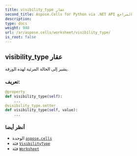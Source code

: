 ```yaml
---
title: visibility_type عقار
second_title: Aspose.Cells for Python via .NET API المراجع
description:
type: docs
weight: 940
url: /ar/aspose.cells/worksheet/visibility_type/
is_root: false
---
```

##  visibility_type عقار

يشير إلى الحالة المرئية لهذه الورقة.
###  تعريف:
```python
@property
def visibility_type(self):
    ...
@visibility_type.setter
def visibility_type(self, value):
    ...
```

###  أنظر أيضا
* الوحدة [`aspose.cells`](../../)
* فئة [`VisibilityType`](/cells/python-net/ar/aspose.cells/visibilitytype)
* فئة [`Worksheet`](/cells/python-net/ar/aspose.cells/worksheet)
